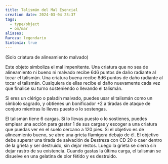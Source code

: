 ```yaml
---
title: Talismán del Mal Esencial
creation date: 2024-03-04 23:37
tags:
  - type/object
  - om/mar
aliases: 
Rareza: legendario
Sintonía: true
---
```

(Solo criatura de alineamiento malvado)

Este objeto simboliza el mal impenitente. Una criatura que no sea de alineamiento ni bueno ni malvado recibe 6d6 puntos de daño radiante al tocar el talismán. Una criatura buena recibe 8d6 puntos de daño radiante al tocar el talismán. Cualquiera de ellas recibe el daño nuevamente cada vez que finalice su turno sosteniendo o llevando el talismán.

Si eres un clérigo o paladín malvado, puedes usar el talismán como un símbolo sagrado, y obtienes un bonificador +2 a tiradas de ataque de conjuro mientras lo lleves puesto o lo
sostengas.

El talismán tiene 6 cargas. Si lo llevas puesto o lo sostienes, puedes emplear una acción para gastar 1 de sus cargas y escoger a una criatura que puedas ver en el suelo cercano a 120 pies. Si el objetivo es de alineamiento bueno, se abre una grieta flamígera debajo de él. El objetivo debe superar una tirada de salvación de Destreza con CD 20 o caer dentro de la grieta y ser destruido, sin dejar restos. Luego la grieta se cierra sin dejar rastro de su existencia. Cuando gastas la última carga, el talismán se disuelve en una gelatina de olor fétido y es destruido.
